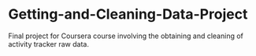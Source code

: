 # Getting-and-Cleaning-Data-Project
Final project for Coursera course involving the obtaining and cleaning of activity tracker raw data.
